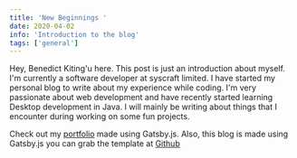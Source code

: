 ```yaml
---
title: 'New Beginnings '
date: 2020-04-02
info: 'Introduction to the blog'
tags: ['general']
---
```


Hey, Benedict Kiting'u here. This post is just an introduction about myself.
I'm currently a software developer at syscraft limited. I have started my personal blog to write about my experience while coding. I'm very passionate about web development and have recently started learning Desktop development in Java. I will mainly be writing about things that I encounter during working on some fun projects.

Check out my [portfolio](https://kitingu.com/) made using Gatsby.js. Also, this blog is made using Gatsby.js you can grab the template at [Github](https://github.com/kitingu/portfolio-v2)
